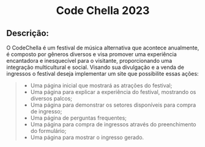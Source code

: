 <h1 align="Center">Code Chella 2023</h1>

<h2>Descrição:</h2>

O CodeChella é um festival de música alternativa que acontece anualmente, é composto por gêneros diversos e visa 
promover uma experiência encantadora e inesquecível para o visitante, proporcionando uma integração multicultural e social. 
Visando sua divulgação e a venda de ingressos o festival deseja implementar um site que possibilite essas ações:

> - Uma página inicial que mostrará as atrações do festival;
> - Uma página para explicar a experiência do festival, mostrando os diversos palcos;
> - Uma página para demonstrar os setores disponíveis para compra de ingresso;
> - Uma página de perguntas frequentes;
> - Uma página para compra de ingressos através do preenchimento do formulário;
> - Uma página para mostrar o ingresso gerado. 
